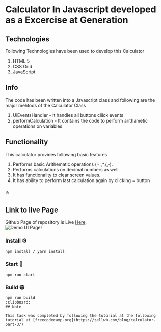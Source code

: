 # Calculator In Javascript developed as a Excercise at Generation

## Technologies

Following Technologies have been used to develop this Calculator

1. HTML 5
2. CSS Grid
3. JavaScript

## Info

The code has been written into a Javascript class and following are the major mehtods of the Calculator Class

1.  UiEventsHandler - It handles all buttons cliick events
2.  performCalculation - It contains the code to perform arithametic operations on variables

## Functionality

This calculator provides following basic features

1. Performs basic Arithematic operations (+,,\*,/,-).
2. Performs calculations on decimal numbers as well.
3. It has functionality to clear screen values.
4. It has ability to perform last calculation again by clicking = button

:sailboat:

## Link to live Page

Github Page of repository is Live [Here](https://javascript-calculator-shakeel.netlify.app//).  
![Demo UI Page!](/demo.gif "Landing Page")

### Install ⚙️

```
npm install / yarn install
```

### Start 🏃

```
npm run start
```

### Build 😷

```
npm run build
:clipboard:
## Note

This task was completed by following the tutorial at the following tutorial at [freecodecamp.org](https://zellwk.com/blog/calculator-part-3/)
```
